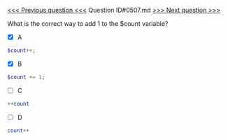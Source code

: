[<<< Previous question <<<](0506.md)  Question ID#0507.md  [>>> Next question >>>](0508.md) 

What is the correct way to add 1 to the $count variable?

- [x] A
```php
$count++;
```

- [x] B
```php
$count += 1;
```

- [ ] C
```php
++count
```

- [ ] D
```php
count++
```

